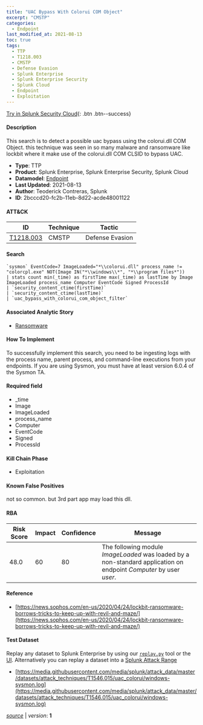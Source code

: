 ```yaml
---
title: "UAC Bypass With Colorui COM Object"
excerpt: "CMSTP"
categories:
  - Endpoint
last_modified_at: 2021-08-13
toc: true
tags:
  - TTP
  - T1218.003
  - CMSTP
  - Defense Evasion
  - Splunk Enterprise
  - Splunk Enterprise Security
  - Splunk Cloud
  - Endpoint
  - Exploitation
---
```




[Try in Splunk Security Cloud](https://www.splunk.com/en_us/cyber-security.html){: .btn .btn--success}

#### Description

This search is to detect a possible uac bypass using the colorui.dll COM Object. this technique was seen in so many malware and ransomware like lockbit where it make use of the colorui.dll COM CLSID to bypass UAC.

- **Type**: TTP
- **Product**: Splunk Enterprise, Splunk Enterprise Security, Splunk Cloud
- **Datamodel**: [Endpoint](https://docs.splunk.com/Documentation/CIM/latest/User/Endpoint)
- **Last Updated**: 2021-08-13
- **Author**: Teoderick Contreras, Splunk
- **ID**: 2bcccd20-fc2b-11eb-8d22-acde48001122


#### ATT&CK

| ID          | Technique   | Tactic       |
| ----------- | ----------- |--------------|
| [T1218.003](https://attack.mitre.org/techniques/T1218/003/) | CMSTP | Defense Evasion |


#### Search

```
`sysmon` EventCode=7 ImageLoaded="*\\colorui.dll" process_name != "colorcpl.exe" NOT(Image IN("*\\windows\\*", "*\\program files*")) 
| stats count min(_time) as firstTime max(_time) as lastTime by Image ImageLoaded process_name Computer EventCode Signed ProcessId 
| `security_content_ctime(firstTime)` 
| `security_content_ctime(lastTime)` 
| `uac_bypass_with_colorui_com_object_filter`
```

#### Associated Analytic Story
* [Ransomware](/stories/ransomware)


#### How To Implement
To successfully implement this search, you need to be ingesting logs with the process name, parent process, and command-line executions from your endpoints. If you are using Sysmon, you must have at least version 6.0.4 of the Sysmon TA.

#### Required field
* _time
* Image
* ImageLoaded
* process_name
* Computer
* EventCode
* Signed
* ProcessId


#### Kill Chain Phase
* Exploitation


#### Known False Positives
not so common. but 3rd part app may load this dll.



#### RBA

| Risk Score  | Impact      | Confidence   | Message      |
| ----------- | ----------- |--------------|--------------|
| 48.0 | 60 | 80 | The following module $ImageLoaded$ was loaded by a non-standard application on endpoint $Computer$ by user $user$. |



#### Reference

* [https://news.sophos.com/en-us/2020/04/24/lockbit-ransomware-borrows-tricks-to-keep-up-with-revil-and-maze/](https://news.sophos.com/en-us/2020/04/24/lockbit-ransomware-borrows-tricks-to-keep-up-with-revil-and-maze/)



#### Test Dataset
Replay any dataset to Splunk Enterprise by using our [`replay.py`](https://github.com/splunk/attack_data#using-replaypy) tool or the [UI](https://github.com/splunk/attack_data#using-ui).
Alternatively you can replay a dataset into a [Splunk Attack Range](https://github.com/splunk/attack_range#replay-dumps-into-attack-range-splunk-server)

* [https://media.githubusercontent.com/media/splunk/attack_data/master/datasets/attack_techniques/T1546.015/uac_colorui/windows-sysmon.log](https://media.githubusercontent.com/media/splunk/attack_data/master/datasets/attack_techniques/T1546.015/uac_colorui/windows-sysmon.log)



[*source*](https://github.com/splunk/security_content/tree/develop/detections/endpoint/uac_bypass_with_colorui_com_object.yml) \| *version*: **1**